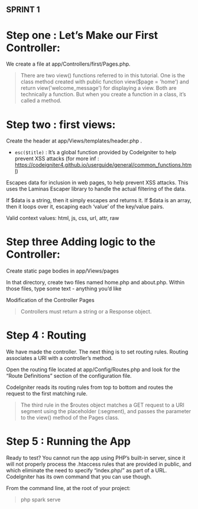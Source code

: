## SPRINT 1

# Step one : Let’s Make our First Controller:

We create a file at app/Controllers/first/Pages.php.

>There are two view() functions referred to in this tutorial. One is the class method created with public function view($page = 'home') and return view('welcome_message') for displaying a view. Both are technically a function. But when you create a function in a class, it’s called a method.

# Step two : first views:

Create the header at app/Views/templates/header.php .

- `esc($title)` : It’s a global function provided by CodeIgniter to help prevent XSS attacks (for more inf : https://codeigniter4.github.io/userguide/general/common_functions.html)

Escapes data for inclusion in web pages, to help prevent XSS attacks. This uses the Laminas Escaper library to handle the actual filtering of the data.

If $data is a string, then it simply escapes and returns it. If $data is an array, then it loops over it, escaping each ‘value’ of the key/value pairs.

Valid context values: html, js, css, url, attr, raw

# Step three  Adding logic to the Controller:

Create static page bodies in app/Views/pages

In that directory, create two files named home.php and about.php. Within those files, type some text - anything you’d like 

Modification of the Controller Pages

> Controllers must return a string or a Response object.

# Step 4 : Routing

We have made the controller. The next thing is to set routing rules. Routing associates a URI with a controller’s method.

Open the routing file located at app/Config/Routes.php and look for the “Route Definitions” section of the configuration file.

CodeIgniter reads its routing rules from top to bottom and routes the request to the first matching rule. 

> The third rule in the $routes object matches a GET request to a URI segment using the placeholder (:segment), and passes the parameter to the view() method of the Pages class.

# Step 5 : Running the App

Ready to test? You cannot run the app using PHP’s built-in server, since it will not properly process the .htaccess rules that are provided in public, and which eliminate the need to specify “index.php/” as part of a URL. CodeIgniter has its own command that you can use though.

From the command line, at the root of your project:

> php spark serve




